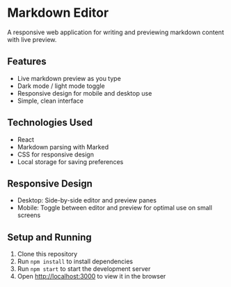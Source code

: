 # Markdown Editor

A responsive web application for writing and previewing markdown content with live preview.

## Features

- Live markdown preview as you type
- Dark mode / light mode toggle
- Responsive design for mobile and desktop use
- Simple, clean interface

## Technologies Used

- React
- Markdown parsing with Marked
- CSS for responsive design
- Local storage for saving preferences

## Responsive Design

- Desktop: Side-by-side editor and preview panes
- Mobile: Toggle between editor and preview for optimal use on small screens

## Setup and Running

1. Clone this repository
2. Run `npm install` to install dependencies
3. Run `npm start` to start the development server
4. Open [http://localhost:3000](http://localhost:3000) to view it in the browser